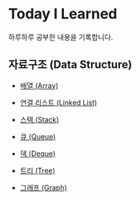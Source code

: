 # Today I Learned
하루하루 공부한 내용을 기록합니다.


## 자료구조 (Data Structure)

* [배열 (Array)]()
* [연결 리스트 (Linked List)]()
* [스택 (Stack)](https://github.com/JangCheolYoung/TIL/blob/master/DataStructure/Stack/Stack.md)
* [큐 (Queue)](https://github.com/JangCheolYoung/TIL/blob/master/DataStructure/Queue/Queue.md)
* [덱 (Deque)]()


* [트리 (Tree)]()
* [그래프 (Graph)](https://github.com/JangCheolYoung/TIL/blob/master/DataStructure/Graph/Graph.md)

